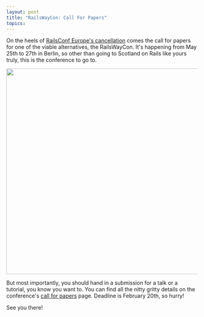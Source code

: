 ```yaml
---
layout: post
title: "RailsWayCon: Call For Papers"
topics: 
---
```

On the heels of [RailsConf Europe's cancellation](http://en.oreilly.com/railseurope2008/) comes the call for papers for one of the viable alternatives, the RailsWayCon. It's happening from May 25th to 27th in Berlin, so other than going to Scotland on Rails like yours truly, this is the conference to go to.

<img src="http://it-republik.de/konferenzen/railswaycon/c4p/header.png" width="540"/>

But most importantly, you should hand in a submission for a talk or a tutorial, you know you want to. You can find all the nitty gritty details on the conference's [call for papers](http://it-republik.de/konferenzen/railswaycon/c4p/) page. Deadline is February 20th, so hurry!

See you there!